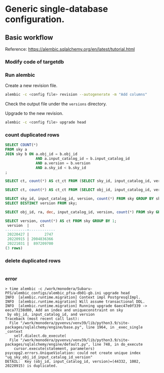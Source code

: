 # Generic single-database configuration.

## Basic workflow

Reference: https://alembic.sqlalchemy.org/en/latest/tutorial.html

### Modify code of targetdb


### Run alembic

Create a new revision file.

```bash
alembic -c <config file> revision --autogenerate -m "Add columns"
```

Check the output file under the `versions` directory.

Upgrade to the new revision.

```bash
alembic -c <config file> upgrade head
```

### count duplicated rows

```sql
SELECT COUNT(*)
FROM sky a
JOIN sky b ON a.obj_id = b.obj_id
              AND a.input_catalog_id = b.input_catalog_id
              AND a.version = b.version
              AND a.sky_id < b.sky_id
;
```

```sql
SELECT ct, count(*) AS ct_ct FROM (SELECT sky_id, input_catalog_id, version, count(*) AS ct FROM sky GROUP BY sky_id, input_catalog_id, version HAVING count(*) > 1) sub GROUP BY 1 ORDER BY 1;

SELECT ct, count(*) AS ct_ct FROM (SELECT obj_id, input_catalog_id, version, count(*) AS ct FROM sky WHERE version='20221031' GROUP BY obj_id, input_catalog_id, version HAVING count(*) > 1) sub GROUP BY 1 ORDER BY 1;

SELECT sky_id, input_catalog_id, version, count(*) FROM sky GROUP BY sky_id, input_catalog_id, version HAVING count(*) > 1;
SELECT DISTINCT version FROM sky;

SELECT obj_id, ra, dec, input_catalog_id, version, count(*) FROM sky GROUP BY obj_id, input_catalog_id, version HAVING count(*) > 1;

SELECT version, count(*) AS ct FROM sky GROUP BY 1;
 version  |     ct
----------+------------
 20220427 |       2747
 20220915 | 2004836366
 20221031 |  897209700
(3 rows)
```

### delete duplicated rows

```sql

```


### error

```
> time alembic -c /work/monodera/Subaru-PFS/alembic_configs/alembic_pfsa-db01-gb.ini upgrade head
INFO  [alembic.runtime.migration] Context impl PostgresqlImpl.
INFO  [alembic.runtime.migration] Will assume transactional DDL.
INFO  [alembic.runtime.migration] Running upgrade 6aec47e0f339 -> eeca77238d00, Add an index and uniqueconstraint on sky
 by obj_id, input_catalog_id, and version
Traceback (most recent call last):
  File "/work/monodera/pyvenvs/venv39/lib/python3.9/site-packages/sqlalchemy/engine/base.py", line 1964, in _exec_single
_context
    self.dialect.do_execute(
  File "/work/monodera/pyvenvs/venv39/lib/python3.9/site-packages/sqlalchemy/engine/default.py", line 748, in do_execute
    cursor.execute(statement, parameters)
psycopg2.errors.UniqueViolation: could not create unique index "uq_sky_obj_id_input_catalog_id_version"
DETAIL:  Key (obj_id, input_catalog_id, version)=(44332, 1002, 20220915) is duplicated.
```
